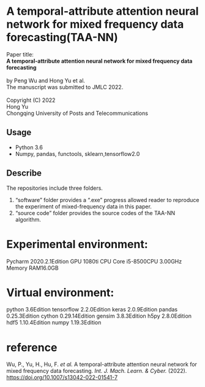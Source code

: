 # A temporal-attribute attention neural network for mixed frequency data forecasting(TAA-NN)

Paper title:
<br>
**A temporal-attribute attention neural network for mixed frequency data forecasting**
<br>
<br>
by  Peng Wu and Hong Yu et al.
<br>
The manuscript was submitted to JMLC 2022.
<br>
<br>
Copyright (C) 2022
<br>
Hong Yu
<br>
Chongqing University of Posts and Telecommunications

## Usage

- Python 3.6
- Numpy, pandas, functools, sklearn,tensorflow2.0

## Describe

The repositories include three folders.

1. “software” folder provides a “.exe” progress allowed reader to reproduce the experiment of mixed-frequency data in this paper.
2. “source code” folder provides the source codes of the TAA-NN algorithm.

# Experimental environment:
Pycharm 2020.2.1Edition
GPU 1080ti 
CPU Core i5-8500CPU 3.00GHz
Memory RAM16.0GB

# Virtual environment:
python 3.6Edition
tensorflow 2.2.0Edition
keras 2.0.9Edition
pandas 0.25.3Edition
cython 0.29.14Edition
gensim 3.8.3Edition
h5py 2.8.0Edition
hdf5 1.10.4Edition
numpy 1.19.3Edition

# reference

Wu, P., Yu, H., Hu, F. *et al.* A temporal-attribute attention neural network for mixed frequency data forecasting. *Int. J. Mach. Learn. & Cyber.* (2022). https://doi.org/10.1007/s13042-022-01541-7
